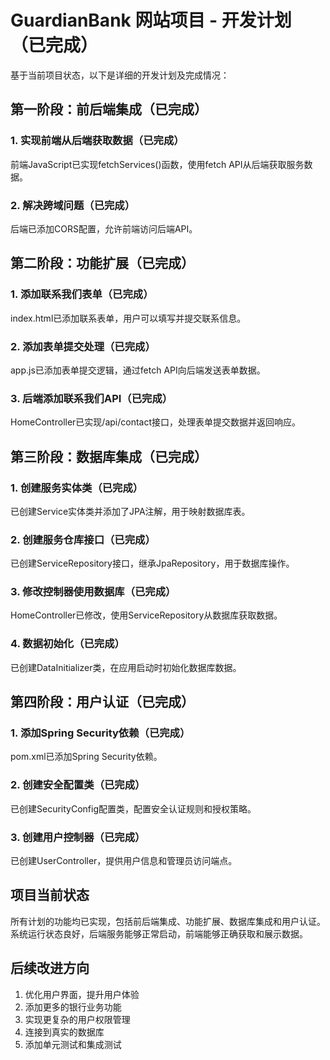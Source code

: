 # GuardianBank 网站项目 - 开发计划（已完成）

基于当前项目状态，以下是详细的开发计划及完成情况：

## 第一阶段：前后端集成（已完成）

### 1. 实现前端从后端获取数据（已完成）

前端JavaScript已实现fetchServices()函数，使用fetch API从后端获取服务数据。

### 2. 解决跨域问题（已完成）

后端已添加CORS配置，允许前端访问后端API。

## 第二阶段：功能扩展（已完成）

### 1. 添加联系我们表单（已完成）

index.html已添加联系表单，用户可以填写并提交联系信息。

### 2. 添加表单提交处理（已完成）

app.js已添加表单提交逻辑，通过fetch API向后端发送表单数据。

### 3. 后端添加联系我们API（已完成）

HomeController已实现/api/contact接口，处理表单提交数据并返回响应。

## 第三阶段：数据库集成（已完成）

### 1. 创建服务实体类（已完成）

已创建Service实体类并添加了JPA注解，用于映射数据库表。

### 2. 创建服务仓库接口（已完成）

已创建ServiceRepository接口，继承JpaRepository，用于数据库操作。

### 3. 修改控制器使用数据库（已完成）

HomeController已修改，使用ServiceRepository从数据库获取数据。

### 4. 数据初始化（已完成）

已创建DataInitializer类，在应用启动时初始化数据库数据。

## 第四阶段：用户认证（已完成）

### 1. 添加Spring Security依赖（已完成）

pom.xml已添加Spring Security依赖。

### 2. 创建安全配置类（已完成）

已创建SecurityConfig配置类，配置安全认证规则和授权策略。

### 3. 创建用户控制器（已完成）

已创建UserController，提供用户信息和管理员访问端点。

## 项目当前状态

所有计划的功能均已实现，包括前后端集成、功能扩展、数据库集成和用户认证。系统运行状态良好，后端服务能够正常启动，前端能够正确获取和展示数据。

## 后续改进方向

1. 优化用户界面，提升用户体验
2. 添加更多的银行业务功能
3. 实现更复杂的用户权限管理
4. 连接到真实的数据库
5. 添加单元测试和集成测试